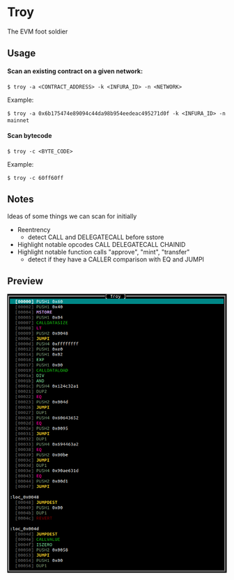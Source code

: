 # Troy

The EVM foot soldier

## Usage

#### Scan an existing contract on a given network:

```
$ troy -a <CONTRACT_ADDRESS> -k <INFURA_ID> -n <NETWORK>
```

Example:

```
$ troy -a 0x6b175474e89094c44da98b954eedeac495271d0f -k <INFURA_ID> -n mainnet
```

#### Scan bytecode

```
$ troy -c <BYTE_CODE>
```

Example:

```
$ troy -c 60ff60ff
```

## Notes

Ideas of some things we can scan for initially

- Reentrency
  - detect CALL and DELEGATECALL before sstore
- Highlight notable opcodes CALL DELEGATECALL CHAINID
- Highlight notable function calls "approve", "mint", "transfer"
  - detect if they have a CALLER comparison with EQ and JUMPI

## Preview

![a screenshot of troy](preview/demo.png)